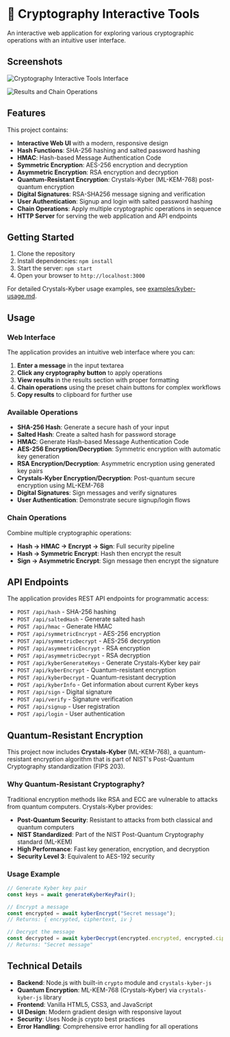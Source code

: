 # 🔐 Cryptography Interactive Tools

An interactive web application for exploring various cryptographic operations with an intuitive user interface.

## Screenshots

![Cryptography Interactive Tools Interface](https://github.com/user-attachments/assets/838c2c36-d1e9-4f4e-b25f-3e7763b1ea3e)

![Results and Chain Operations](https://github.com/user-attachments/assets/f7c564c7-bb63-4914-8fd5-5c72becb9c18)

## Features

This project contains:
- **Interactive Web UI** with a modern, responsive design
- **Hash Functions**: SHA-256 hashing and salted password hashing
- **HMAC**: Hash-based Message Authentication Code
- **Symmetric Encryption**: AES-256 encryption and decryption
- **Asymmetric Encryption**: RSA encryption and decryption  
- **Quantum-Resistant Encryption**: Crystals-Kyber (ML-KEM-768) post-quantum encryption
- **Digital Signatures**: RSA-SHA256 message signing and verification
- **User Authentication**: Signup and login with salted password hashing
- **Chain Operations**: Apply multiple cryptographic operations in sequence
- **HTTP Server** for serving the web application and API endpoints

## Getting Started

1. Clone the repository
2. Install dependencies: `npm install`
3. Start the server: `npm start`
4. Open your browser to `http://localhost:3000`

For detailed Crystals-Kyber usage examples, see [examples/kyber-usage.md](examples/kyber-usage.md).

## Usage

### Web Interface

The application provides an intuitive web interface where you can:

1. **Enter a message** in the input textarea
2. **Click any cryptography button** to apply operations
3. **View results** in the results section with proper formatting
4. **Chain operations** using the preset chain buttons for complex workflows
5. **Copy results** to clipboard for further use

### Available Operations

- **SHA-256 Hash**: Generate a secure hash of your input
- **Salted Hash**: Create a salted hash for password storage
- **HMAC**: Generate Hash-based Message Authentication Code
- **AES-256 Encryption/Decryption**: Symmetric encryption with automatic key generation
- **RSA Encryption/Decryption**: Asymmetric encryption using generated key pairs
- **Crystals-Kyber Encryption/Decryption**: Post-quantum secure encryption using ML-KEM-768
- **Digital Signatures**: Sign messages and verify signatures
- **User Authentication**: Demonstrate secure signup/login flows

### Chain Operations

Combine multiple cryptographic operations:
- **Hash → HMAC → Encrypt → Sign**: Full security pipeline
- **Hash → Symmetric Encrypt**: Hash then encrypt the result
- **Sign → Asymmetric Encrypt**: Sign message then encrypt the signature

## API Endpoints

The application provides REST API endpoints for programmatic access:

- `POST /api/hash` - SHA-256 hashing
- `POST /api/saltedHash` - Generate salted hash
- `POST /api/hmac` - Generate HMAC
- `POST /api/symmetricEncrypt` - AES-256 encryption
- `POST /api/symmetricDecrypt` - AES-256 decryption
- `POST /api/asymmetricEncrypt` - RSA encryption
- `POST /api/asymmetricDecrypt` - RSA decryption
- `POST /api/kyberGenerateKeys` - Generate Crystals-Kyber key pair
- `POST /api/kyberEncrypt` - Quantum-resistant encryption
- `POST /api/kyberDecrypt` - Quantum-resistant decryption
- `POST /api/kyberInfo` - Get information about current Kyber keys
- `POST /api/sign` - Digital signature
- `POST /api/verify` - Signature verification
- `POST /api/signup` - User registration
- `POST /api/login` - User authentication

## Quantum-Resistant Encryption

This project now includes **Crystals-Kyber** (ML-KEM-768), a quantum-resistant encryption algorithm that is part of NIST's Post-Quantum Cryptography standardization (FIPS 203). 

### Why Quantum-Resistant Cryptography?

Traditional encryption methods like RSA and ECC are vulnerable to attacks from quantum computers. Crystals-Kyber provides:

- **Post-Quantum Security**: Resistant to attacks from both classical and quantum computers
- **NIST Standardized**: Part of the NIST Post-Quantum Cryptography standard (ML-KEM)
- **High Performance**: Fast key generation, encryption, and decryption
- **Security Level 3**: Equivalent to AES-192 security

### Usage Example

```javascript
// Generate Kyber key pair
const keys = await generateKyberKeyPair();

// Encrypt a message
const encrypted = await kyberEncrypt("Secret message");
// Returns: { encrypted, ciphertext, iv }

// Decrypt the message
const decrypted = await kyberDecrypt(encrypted.encrypted, encrypted.ciphertext, encrypted.iv);
// Returns: "Secret message"
```

## Technical Details

- **Backend**: Node.js with built-in `crypto` module and `crystals-kyber-js`
- **Quantum Encryption**: ML-KEM-768 (Crystals-Kyber) via `crystals-kyber-js` library
- **Frontend**: Vanilla HTML5, CSS3, and JavaScript
- **UI Design**: Modern gradient design with responsive layout
- **Security**: Uses Node.js crypto best practices
- **Error Handling**: Comprehensive error handling for all operations
